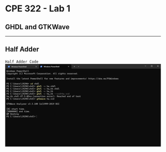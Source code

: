 # CPE 322 - Lab 1
## GHDL and GTKWave
---
## Half Adder

`Half Adder Code`
<br/>
![Half Adder Code](https://github.com/xhelilaj10ani/Design-VI/blob/main/PS_ha.png)
